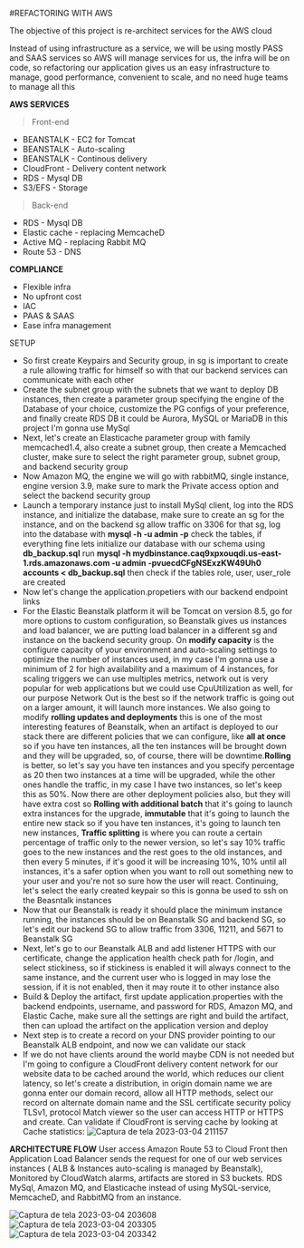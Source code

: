 #REFACTORING WITH AWS 

The objective of this project is re-architect services for the AWS cloud  

Instead of using infrastructure as a service, we will be using mostly PASS and SAAS services so AWS will manage services for us, the infra will be on code, so refactoring our application gives us an easy infrastructure to manage, good performance, convenient to scale, and no need huge teams to manage all this
 

**AWS SERVICES**
> Front-end
- BEANSTALK - EC2 for Tomcat
- BEANSTALK - Auto-scaling 
- BEANSTALK - Continous delivery 
- CloudFront - Delivery content network 
- RDS - Mysql DB 
- S3/EFS - Storage 

> Back-end 
- RDS - Mysql DB 
- Elastic cache - replacing MemcacheD
- Active MQ - replacing Rabbit MQ
- Route 53 - DNS



**COMPLIANCE** 
- Flexible infra
- No upfront cost
- IAC 
- PAAS & SAAS 
- Ease infra management  

SETUP  
- So first create Keypairs and Security group, in sg is important to create a rule allowing traffic for himself so with that our backend services can communicate with each other 
- Create the subnet group with the subnets that we want to deploy DB instances, then create a parameter group specifying the engine of the Database of your choice, customize the PG configs of your preference, and finally create RDS DB it could be Aurora, MySQL or MariaDB in this project I'm gonna use MySql
- Next, let's create an Elasticache parameter group with family memcached1.4, also create a subnet group, then create a Memcached cluster, make sure to select the right parameter group, subnet group, and backend security group
- Now Amazon MQ, the engine we will go with rabbitMQ, single instance, engine version 3.9, make sure to mark the Private access option and select the backend security group 
- Launch a temporary instance just to install MySql client, log into the RDS instance, and initialize the database, make sure to create an sg for the instance, and on the backend sg allow traffic on 3306 for that sg, log into the database with **mysql -h <endpoint> -u admin -p<password>** check the tables, if everything fine lets initialize our database with our schema using **db_backup.sql** run **mysql -h mydbinstance.caq9xpxouqdi.us-east-1.rds.amazonaws.com -u admin -pvuecdCFgNSExzKW49Uh0 accounts < db_backup.sql** then check if the tables role, user, user_role are created 
- Now let's change the application.propetiers with our backend endpoint links 
- For the Elastic Beanstalk platform it will be Tomcat on version 8.5, go for more options to custom configuration, so Beanstalk gives us instances and load balancer, we are putting load balancer in a different sg and instance on the backend security group. On **modify capacity** is the configure capacity of your environment and auto-scaling settings to optimize the number of instances used, in my case I'm gonna use a minimum of 2 for high availability and a maximum of 4 instances, for scaling triggers we can use multiples metrics, network out is very popular for web applications but we could use CpuUtilization as well, for our purpose Network Out is the best so if the network traffic is going out on a larger amount, it will launch more instances. We also going to modify **rolling updates and deployments** this is one of the most interesting features of Beanstalk, when an artifact is deployed to our stack there are different policies that we can configure, like **all at once** so if you have ten instances, all the ten instances will be brought down and they will be upgraded, so, of course, there will be downtime.**Rolling** is better, so let's say you have ten instances and you specify percentage as 20 then two instances at a time will be upgraded, while the other ones handle the traffic, in my case I have two instances, so let's keep this as 50%. Now there are other deployment policies also, but they will have extra cost so **Rolling with additional batch**  that it's going to launch extra instances for the upgrade, **immutable** that it's going to launch the entire new stack so if you have ten instances, it's going to launch ten new instances, **Traffic splitting** is where you can route a certain percentage of traffic only to the newer version, so let's say 10% traffic goes to the new instances and the rest goes to the old instances, and then every 5 minutes, if it's good it will be increasing 10%, 10% until all instances, it's a safer option when you want to roll out something new to your user and you're not so sure how the user will react. Continuing, let's select the early created keypair so this is gonna be used to ssh on the Beasntalk instances
- Now that our Beanstalk is ready it should place the minimum instance running, the instances should be on Beanstalk SG and backend SG, so let's edit our backend SG to allow traffic from 3306, 11211, and 5671 to Beanstalk SG
- Next, let's go to our Beanstalk ALB and add listener HTTPS with our certificate, change the application health check path for /login, and select stickiness, so  if stickiness is enabled it will always connect to the same instance, and the current user who is logged in may lose the session, if it is not enabled, then it may route it to other instance also
- Build & Deploy the artifact, first update application.properties with the backend endpoints, username, and password for RDS, Amazon MQ, and Elastic Cache, make sure all the settings are right and build the artifact, then can upload the artifact on the application version and deploy 
- Next step is to create a record on your DNS provider pointing to our Beanstalk ALB endpoint, and now we can validate our stack 
- If we do not have clients around the world maybe CDN is not needed but I'm going to configure a CloudFront delivery content network for our website data to be cached around the world, which reduces our client latency, so let's create a distribution, in origin domain name we are gonna enter our domain record, allow all HTTP methods, select our record on alternate domain name and the SSL certificate security policy TLSv1, protocol Match viewer so the user can access HTTP or HTTPS and create. Can validate if CloudFront is serving cache by looking at Cache statistics: 
![Captura de tela 2023-03-04 211157](https://user-images.githubusercontent.com/95035624/222935400-bcfd5c03-32ef-499e-b7be-9deae20a9b9a.png)

**ARCHITECTURE FLOW** 
User access Amazon Route 53 to Cloud Front then Application Load Balancer sends the request for one of our web services instances ( ALB & Instances auto-scaling is managed by Beanstalk), Monitored by CloudWatch alarms, artifacts are stored in S3 buckets. RDS MySql, Amazon MQ, and Elasticache instead of using MySQL-service, MemcacheD, and RabbitMQ from an instance.


![Captura de tela 2023-03-04 203608](https://user-images.githubusercontent.com/95035624/222935404-455d66b6-5696-4365-853f-6591309c705a.png)
![Captura de tela 2023-03-04 203305](https://user-images.githubusercontent.com/95035624/222935409-3735c4a0-2184-4c4c-8c6d-c39d082d8425.png)
![Captura de tela 2023-03-04 203342](https://user-images.githubusercontent.com/95035624/222935414-18bb6ffc-3c32-439e-8129-edd6e091e4ab.png)


